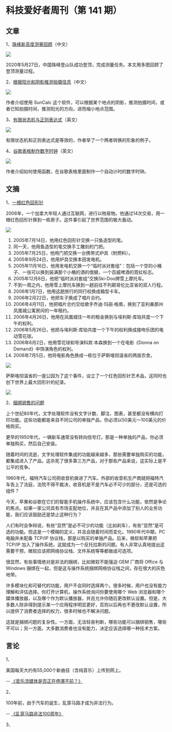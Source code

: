 # 科技爱好者周刊（第 141 期）

## 文章

1、[珠峰新高度测量回顾](https://mp.weixin.qq.com/s/r5kOO48Ow19uhUFDpk6iPQ)（中文）

![](https://www.wangbase.com/blogimg/asset/202012/bg2020122608.jpg)

2020年5月27日，中国珠峰登山队成功登顶，完成测量任务。本文用多图回顾了登顶测量过程。

2、[根据阳光和阴影推测拍摄信息](https://technews.tw/2020/12/15/the-angle-of-sunlight-and-shadow-can-reveal-where-the-photo-was-taken/)（中文）

![](https://www.wangbase.com/blogimg/asset/202012/bg2020122610.jpg)

作者介绍使用 SunCalc 这个软件，可以根据某个地点的阴影，推测拍摄时间，或者已知拍摄时间，推测阳光的方向，进而缩小地点范围。

3、[有限状态机与正则表达式](https://qntm.org/plants)（英文）

![](https://www.wangbase.com/blogimg/asset/202012/bg2020122611.jpg)

有限状态机和正则表达式是等效的，作者举了一个两者转换的形象的例子。

4、[谷歌表格制作数字时钟](https://www.therobinlord.com/making-a-digital-clock-in-google-sheets/)（英文）

![](https://www.wangbase.com/blogimg/asset/202012/bg2020122612.jpg)

作者介绍如何使用函数，在谷歌表格里面制作一个自动计时的数字时钟。

## 文摘

1、[一根红色回形针](https://zh.wikipedia.org/wiki/%E4%B8%80%E6%A0%B9%E7%B4%85%E8%89%B2%E8%BF%B4%E7%B4%8B%E9%87%9D)

2006年，一个加拿大年轻人通过互联网，进行以物易物。他通过14次交易，用一根红色回形针换到一栋房子。这件事引起了世界范围的极大轰动。

![](https://www.wangbase.com/blogimg/asset/202012/bg2020122603.jpg)

1. 2005年7月14日，他用红色回形针交换一只鱼造型的笔。
2. 同一天，他用鱼造型的笔交换手工雕刻的门把。
3. 2005年7月25日，他用门把交换一台携带式炉具（附燃料）。
4. 2005年9月24日，他用炉具交换本田发电机。
5. 2005年11月16日，他用发电机交换一个“临时派对套组”：包括一个空的小桶子、一张可以换到装满那个小桶的酒的借据，一个百威啤酒的霓虹标志。
6. 2005年12月8日，他把“临时派对套组”交换Ski-Doo牌雪上摩托车。
7. 不到一周之内，他用雪上摩托车换到一趟前往不列颠哥伦比亚省的双人行程。
8. 2006年1月7日，他用这趟旅行的同行权换成箱型卡车。
9. 2006年2月22日，他把车子换成了唱片合约。
10. 2006年4月11日，他把唱片合约交给歌手乔迪·玛丽·格南，换到了亚利桑那州凤凰城公寓房间的一年租约。
11. 2006年4月26日，他用在凤凰城住一年的租金换到与埃利斯·库珀共度一个下午的权利。
12. 2006年5月26日，他把与埃利斯·库珀共度一个下午的权利换成接吻乐团的电动雪花球。
13. 2006年6月2日，他用雪花球和导演科宾·本森换到一个在电影《Donna on Demand》中饰演角色的权利。
14. 2006年7月5日，他将电影角色换成一栋位于萨斯喀彻温省的两层农舍。

![](https://www.wangbase.com/blogimg/asset/202012/bg2020122604.jpg)

萨斯喀彻温省的一座公园为了这个事件，设立了一个红色回形针艺术品，这同时也创下世界上最大回形针的纪录。

![](https://www.wangbase.com/blogimg/asset/202012/bg2020122605.jpg)

2、[捆绑销售的问题](https://www.ben-evans.com/benedictevans/2020/12/21/google-bundling-and-kill-zones)

上个世纪80年代，文字处理软件没有文字计数、脚注、图表，甚至都没有横向打印功能。这些功能都是来自不同公司的单独产品，你必须以50美元～100美元的价格购买。 

更早的1950年代，一辆新车通常没有转向信号灯。那是一种单独的产品，你必须单独购买，然后自己安装。

随着时间的流逝，文字处理软件集成的功能越来越多，那些需要单独购买的功能，都集成进入了产品。这杀死了很多第三方产品，对于那些产品来说，这实际上是不公平的竞争。 

1960年代，福特汽车公司把收音机做进了汽车。外部的收音机生产商就把福特汽车告上了法庭，法院不得不裁决，收音机是不是汽车必不可少的部分，还是可选的组件？

今天，苹果和谷歌在它们的智能手机操作系统中，应该包含什么功能，依然是争论的焦点。如果一家公司具有市场支配地位，并且在其产品中添加了别人的业务功能，我们应该鼓励还是禁止这种行为？

人们有时会争辩说，有些“显然”是必不可少的功能（比如刹车），有些“显然”是可选的功能。但这是一个模糊的定义，并且会随着时间而变化。1990年代中期，PC 电脑并未配备 TCP/IP 协议栈，那是以购买的单独产品。后来，微软和苹果把 TCP/IP 加入了操作系统，这就成为一个反托拉斯的问题。有人非常认真地提出这需要干预，微软应该把网络协议栈、文件系统等等都做成可选项。

很显然，有些事情绝对是非法的捆绑，比如微软不能强迫 OEM 厂商将 Office 与 Windows 捆绑在一起，但是这与操作系统捆绑网络协议栈之间，存在很大的灰色地带。

许多模块化和可替代的功能，用户不会同时选择两个。很多时候，用户也没有能力理解和评估选择。你打开计算机，操作系统询问你要使用哪个 Web 浏览器和哪个媒体播放器，以及哪个作为默认播放器，并且允许你随后更改默认设置。但是，大多数人除非得到提示某一个应用程序明显更好，否则以后再也不更改默认设置，所以提供了消费者选择的权力，很多时候也不解决问题。

这就是捆绑问题的复杂性。一方面，无法轻易判断，哪些功能可以捆绑销售，哪些不可以；另一方面，大多数消费者也没有能力，决定应该选择哪一种技术方案。

## 言论

1、

美国每天大约有55,000个新曲目（含纯音乐）上传到网上。

-- [《音乐流媒体是否正在停滞不前？》](https://www.billboard.com/articles/business/9500546/streaming-music-growth-stalled-factors-attention-economy)

2、

100年前，由于汽车的诞生，乱穿马路才成为非法行为。

-- [《乱穿马路非法100周年》](https://www.virginiamercury.com/2020/12/21/jaywalking-decriminalization-is-coming-to-virginia-100-years-after-the-auto-industry-helped-make-it-a-crime/)

3、


